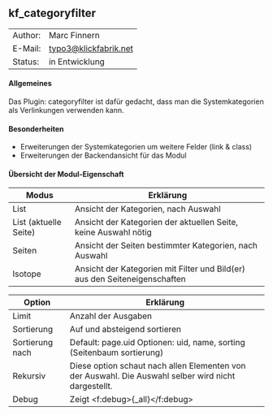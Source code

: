 kf_categoryfilter
---------------------

|         |                       |
|---------|-----------------------|
| Author: | Marc Finnern          |
| E-Mail: | typo3@klickfabrik.net |
| Status: | in Entwicklung        |


#### Allgemeines
Das Plugin: categoryfilter ist dafür gedacht, dass man die Systemkategorien als Verlinkungen verwenden kann.

#### Besonderheiten
+ Erweiterungen der Systemkategorien um weitere Felder (link & class)
+ Erweiterungen der Backendansicht für das Modul

#### Übersicht der Modul-Eigenschaft

| Modus                 | Erklärung                                                                  |
|-----------------------|----------------------------------------------------------------------------|
| List                  | Ansicht der Kategorien, nach Auswahl                                       |
| List (aktuelle Seite) | Ansicht der Kategorien der aktuellen Seite, keine Auswahl nötig            |
| Seiten                | Ansicht der Seiten bestimmter Kategorien, nach Auswahl                     |
| Isotope               | Ansicht der Kategorien mit Filter und Bild(er) aus den Seiteneigenschaften |

| Option          | Erklärung                                                                                            |
|-----------------|------------------------------------------------------------------------------------------------------|
| Limit           | Anzahl der Ausgaben                                                                                  |
| Sortierung      | Auf und absteigend sortieren                                                                         |
| Sortierung nach | Default: page.uid  Optionen: uid, name, sorting (Seitenbaum sortierung)                              |
| Rekursiv        | Diese option schaut nach allen Elementen von der Auswahl. Die Auswahl selber wird nicht dargestellt. |
| Debug           | Zeigt <f:debug>{_all}</f:debug>      